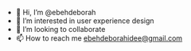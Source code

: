 - 👋 Hi, I’m @ebehdeborah
- 👀 I’m interested in user experience design
- 💞️ I’m looking to collaborate
- 📫 How to reach me ebehdeborahidee@gmail.com
<!---
ebehdeborah/ebehdeborah is a ✨ special ✨ repository because its `README.md` (this file) appears on your GitHub profile.
You can click the Preview link to take a look at your changes.
--->
